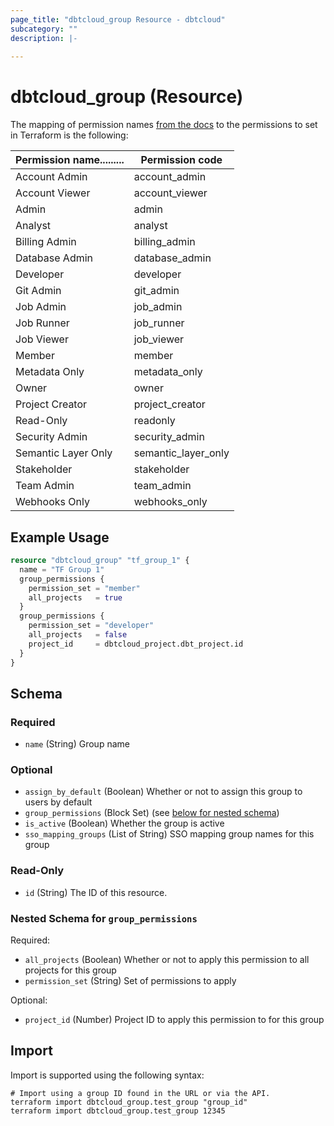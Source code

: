 ```yaml
---
page_title: "dbtcloud_group Resource - dbtcloud"
subcategory: ""
description: |-
  
---
```


# dbtcloud_group (Resource)

The mapping of permission names [from the docs](https://docs.getdbt.com/docs/cloud/manage-access/enterprise-permissions) to the permissions to set in Terraform is the following:

|Permission name......... | Permission code|
|-- | --|
|Account Admin | account_admin|
|Account Viewer | account_viewer|
|Admin | admin|
|Analyst | analyst|
|Billing Admin | billing_admin|
|Database Admin | database_admin|
|Developer | developer|
|Git Admin | git_admin|
|Job Admin | job_admin|
|Job Runner | job_runner|
|Job Viewer | job_viewer|
|Member | member|
|Metadata Only | metadata_only|
|Owner | owner|
|Project Creator | project_creator|
|Read-Only | readonly|
|Security Admin | security_admin|
|Semantic Layer Only | semantic_layer_only|
|Stakeholder | stakeholder|
|Team Admin | team_admin|
|Webhooks Only | webhooks_only|




## Example Usage

```terraform
resource "dbtcloud_group" "tf_group_1" {
  name = "TF Group 1"
  group_permissions {
    permission_set = "member"
    all_projects   = true
  }
  group_permissions {
    permission_set = "developer"
    all_projects   = false
    project_id     = dbtcloud_project.dbt_project.id
  }
}
```

<!-- schema generated by tfplugindocs -->
## Schema

### Required

- `name` (String) Group name

### Optional

- `assign_by_default` (Boolean) Whether or not to assign this group to users by default
- `group_permissions` (Block Set) (see [below for nested schema](#nestedblock--group_permissions))
- `is_active` (Boolean) Whether the group is active
- `sso_mapping_groups` (List of String) SSO mapping group names for this group

### Read-Only

- `id` (String) The ID of this resource.

<a id="nestedblock--group_permissions"></a>
### Nested Schema for `group_permissions`

Required:

- `all_projects` (Boolean) Whether or not to apply this permission to all projects for this group
- `permission_set` (String) Set of permissions to apply

Optional:

- `project_id` (Number) Project ID to apply this permission to for this group

## Import

Import is supported using the following syntax:

```shell
# Import using a group ID found in the URL or via the API.
terraform import dbtcloud_group.test_group "group_id"
terraform import dbtcloud_group.test_group 12345
```
